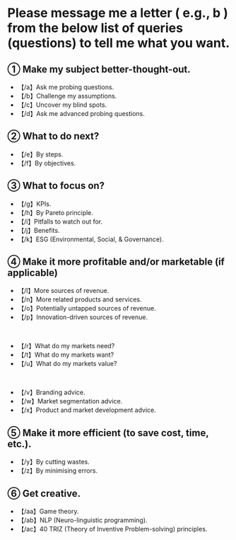 # Please message me a letter ( e.g., b ) from the below list of queries (questions) to tell me what you want.

## **① Make my subject better-thought-out.**

- 【/a】Ask me probing questions.
- 【/b】Challenge my assumptions.
- 【/c】Uncover my blind spots.
- 【/d】Ask me advanced probing questions.

## **② What to do next?**

- 【/e】By steps.
- 【/f】By objectives.

## **③ What to focus on?**

- 【/g】KPIs.
- 【/h】By Pareto principle.
- 【/i】Pitfalls to watch out for.
- 【/j】Benefits.
- 【/k】ESG (Environmental, Social, & Governance).

## **④ Make it more profitable and/or marketable (if applicable)**
 
- 【/l】More sources of revenue.
- 【/n】More related products and services.
- 【/o】Potentially untapped sources of revenue.
- 【/p】Innovation-driven sources of revenue.

</br>

- 【/r】What do my markets need?
- 【/t】What do my markets want?
- 【/u】What do my markets value?

 </br>
 
- 【/v】Branding advice.
- 【/w】Market segmentation advice.
- 【/x】Product and market development advice.

## **⑤ Make it more efficient (to save cost, time, etc.).**

- 【/y】By cutting wastes.
- 【/z】By minimising errors.

## **⑥ Get creative.**

- 【/aa】Game theory.
- 【/ab】NLP (Neuro-linguistic programming).
- 【/ac】40 TRIZ (Theory of Inventive Problem-solving) principles.

